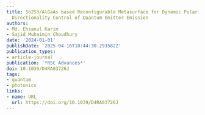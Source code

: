 ```yaml
---
title: Sb2S3/AlGaAs based Reconfigurable Metasurface for Dynamic Polarization and
  Directionality Control of Quantum Emitter Emission
authors:
- Md. Ehsanul Karim
- Sajid Muhaimin Choudhury
date: '2024-01-01'
publishDate: '2025-04-16T10:44:30.293582Z'
publication_types:
- article-journal
publication: '*RSC Advances*'
doi: 10.1039/D4RA03726J
tags:
- quantum
- photonics
links:
- name: URL
  url: https://doi.org/10.1039/D4RA03726J
---
```

